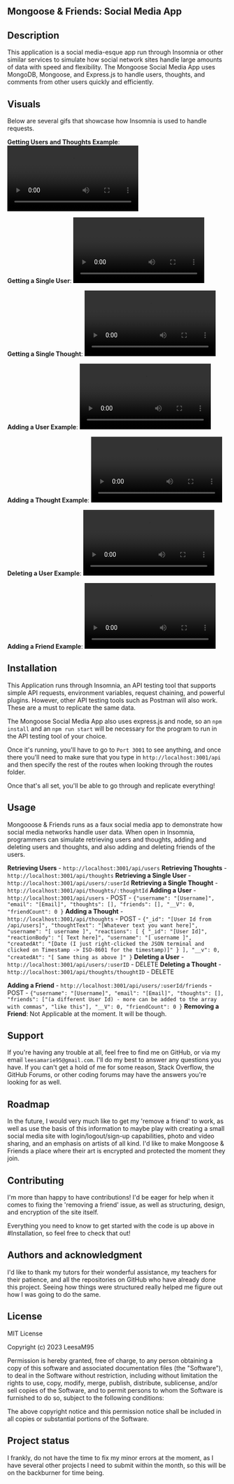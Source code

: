 ## Mongoose & Friends: Social Media App


## Description
This application is a social media-esque app run through Insomnia or other similar services to simulate how social network sites handle large amounts of data with speed and flexibility. The Mongoose Social Media App uses MongoDB, Mongoose, and Express.js to handle users, thoughts, and comments from other users quickly and efficiently. 


## Visuals
Below are several gifs that showcase how Insomnia is used to handle requests. 

**Getting Users and Thoughts Example**:
<video  src="https://github.com/LeesaM95/Social-Media-App/blob/main/Assets/videos/getthoughtsandusers.mp4" title=""></video>

**Getting a Single User**:
<video  src="https://github.com/LeesaM95/Social-Media-App/blob/main/Assets/videos/getsingleuserexample.mp4" title=""></video>

**Getting a Single Thought**:
<video src="https://github.com/LeesaM95/Social-Media-App/blob/main/Assets/videos/getsinglethoughtexample.mp4" title="Title"></video>

**Adding a User Example**:
<video src="https://github.com/LeesaM95/Social-Media-App/blob/main/Assets/videos/postuserexample.mp4" title="Title"></video>

**Adding a Thought Example**:
<video src="https://github.com/LeesaM95/Social-Media-App/blob/main/Assets/videos/createthoughtexample.mp4" title="Title"></video>

**Deleting a User Example**:
<video src="https://github.com/LeesaM95/Social-Media-App/blob/main/Assets/videos/deleteuserexample.mp4" title="Title"></video>

**Adding a Friend Example**:
<video src="https://github.com/LeesaM95/Social-Media-App/blob/main/Assets/videos/addfriendexample.mp4" title="Title"></video>

## Installation
This Application runs through Insomnia, an API testing tool that supports simple API requests, environment variables, request chaining, and powerful plugins. However, other API testing tools such as Postman will also work. These are a must to replicate the same data. 

The Mongoose Social Media App also uses express.js and node, so an `npm install` and an `npm run start` will be necessary for the program to run in the API testing tool of your choice. 

Once it's running, you'll have to go to `Port 3001` to see anything, and once there you'll need to make sure that you type in `http://localhost:3001/api` and then specify the rest of the routes when looking through the routes folder.

Once that's all set, you'll be able to go through and replicate everything!

## Usage
Mongooose & Friends runs as a faux social media app to demonstrate how social media networks handle user data. When open in Insomnia, programmers can simulate retrieving users and thoughts, adding and deleting users and thoughts, and also adding and deleting friends of the users. 

**Retrieving Users** - `http://localhost:3001/api/users`
**Retrieving Thoughts** - `http://localhost:3001/api/thoughts`
**Retrieving a Single User** - `http://localhost:3001/api/users/:userId`
**Retrieving a Single Thought** - `http://localhost:3001/api/thoughts/:thoughtId`
**Adding a User** - `http://localhost:3001/api/users` - POST
                  - ``{"username": "[Username]",
		                  "email": "[Email]",
		                  "thoughts": [],
		                  "friends": [],
		                  "__V": 0,
		                  "friendCount": 0
	                    }``
**Adding a Thought** - `http://localhost:3001/api/thoughts` - POST
                     - ``{"_id": "[User Id from /api/users]",
                          "thoughtText": "[Whatever text you want here]",
                          "username": "[ username ]",
                          "reactions": [
                              {
                                "_id": "[User Id]",
				                        "reactionBody": "[ Text here]",
				                        "username": "[ username ]",
				                        "createdAt": "[Date (I just right-clicked the JSON terminal and clicked on Timestamp -> ISO-8601 for the timestamp)]"
                              }
                          ],
                          "__v": 0,
		                      "createdAt": "[ Same thing as above ]"
	                      }``
**Deleting a User** - `http://localhost:3001/api/users/:userID` - DELETE
**Deleting a Thought** - `http://localhost:3001/api/thoughts/thoughtID` - DELETE

**Adding a Friend** - `http://localhost:3001/api/users/:userId/friends` - POST
                    - ``{"username": "[Username]",
		                  "email": "[Email]",
		                  "thoughts": [],
		                  "friends": ["(a different User Id) - more can be added to the array with commas", "like this"],
		                  "__V": 0,
		                  "friendCount": 0
	                    }``
**Removing a Friend**: Not Applicable at the moment. It will be though. 

## Support
If you're having any trouble at all, feel free to find me on GitHub, or via my email `leesamarie95@gmail.com`. I'll do my best to answer any questions you have. If you can't get a hold of me for some reason, Stack Overflow, the GitHub Forums, or other coding forums may have the answers you're looking for as well.

## Roadmap
In the future, I would very much like to get my 'remove a friend' to work, as well as use the basis of this information to maybe play with creating a small social media site with login/logout/sign-up capabilities, photo and video sharing, and an emphasis on artists of all kind. I'd like to make Mongoose & Friends a place where their art is encrypted and protected the moment they join. 

## Contributing
I'm more than happy to have contributions! I'd be eager for help when it comes to fixing the 'removing a friend' issue, as well as structuring, design, and encryption of the site itself. 

Everything you need to know to get started with the code is up above in #Installation, so feel free to check that out! 

## Authors and acknowledgment
I'd like to thank my tutors for their wonderful assistance, my teachers for their patience, and all the repositories on GitHub who have already done this project. Seeing how things were structured really helped me figure out how I was going to do the same. 

## License
MIT License

Copyright (c) 2023 LeesaM95

Permission is hereby granted, free of charge, to any person obtaining a copy of this software and associated documentation files (the "Software"), to deal in the Software without restriction, including without limitation the rights to use, copy, modify, merge, publish, distribute, sublicense, and/or sell copies of the Software, and to permit persons to whom the Software is furnished to do so, subject to the following conditions:

The above copyright notice and this permission notice shall be included in all copies or substantial portions of the Software.

## Project status
I frankly, do not have the time to fix my minor errors at the moment, as I have several other projects I need to submit within the month, so this will be on the backburner for time being.
